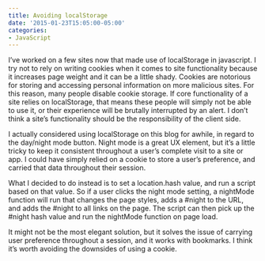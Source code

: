```yaml
---
title: Avoiding localStorage
date: '2015-01-23T15:05:00-05:00'
categories:
- JavaScript
---
```

I’ve worked on a few sites now that made use of localStorage in javascript. I try not to rely on writing cookies when it comes to site functionality because it increases page weight and it can be a little shady. Cookies are notorious for storing and accessing personal information on more malicious sites. For this reason, many people disable cookie storage. If core functionality of a site relies on localStorage, that means these people will simply not be able to use it, or their experience will be brutally interrupted by an alert. I don’t think a site’s functionality should be the responsibility of the client side.



I actually considered using localStorage on this blog for awhile, in regard to the day/night mode button. Night mode is a great UX element, but it’s a little tricky to keep it consistent throughout a user’s complete visit to a site or app. I could have simply relied on a cookie to store a user’s preference, and carried that data throughout their session.



What I decided to do instead is to set a location.hash value, and run a script based on that value. So if a user clicks the night mode setting, a nightMode function will run that changes the page styles, adds a #night to the URL, and adds the #night to all links on the page. The script can then pick up the #night hash value and run the nightMode function on page load.



It might not be the most elegant solution, but it solves the issue of carrying user preference throughout a session, and it works with bookmarks. I think it’s worth avoiding the downsides of using a cookie.
